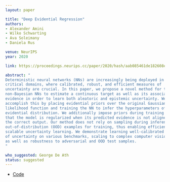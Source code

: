 ```yaml
---
layout: paper

title: "Deep Evidential Regression"
authors:
- Alexander Amini
- Wilko Schwarting
- Ava Soleimany
- Daniela Rus

venue: NeurIPS
year: 2020

link: https://proceedings.neurips.cc/paper/2020/hash/aab085461de182608ee9f607f3f7d18f-Abstract.html

abstract: "
Deterministic neural networks (NNs) are increasingly being deployed in safety
critical domains, where calibrated, robust, and efficient measures of
uncertainty are crucial. In this paper, we propose a novel method for training 
non-Bayesian NNs to estimate a continuous target as well as its associated
evidence in order to learn both aleatoric and epistemic uncertainty. We
accomplish this by placing evidential priors over the original Gaussian
likelihood function and training the NN to infer the hyperparameters of the
evidential distribution. We additionally impose priors during training such
that the model is regularized when its predicted evidence is not aligned with
the correct output. Our method does not rely on sampling during inference or on
out-of-distribution (OOD) examples for training, thus enabling efficient and
scalable uncertainty learning. We demonstrate learning well-calibrated measures
of uncertainty on various benchmarks, scaling to complex computer vision tasks,
as well as robustness to adversarial and OOD test samples.
"

who_suggested: George De Ath
status: suggested
---
```

- [Code](https://github.com/aamini/evidential-deep-learning)
